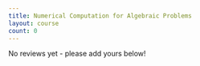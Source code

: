 ```yaml
---
title: Numerical Computation for Algebraic Problems
layout: course
count: 0
---
```


No reviews yet - please add yours below!
